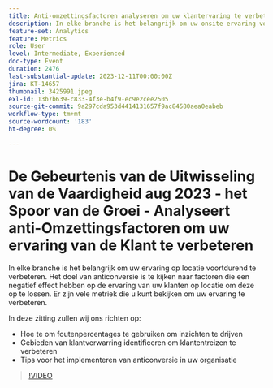 ```yaml
---
title: Anti-omzettingsfactoren analyseren om uw klantervaring te verbeteren
description: In elke branche is het belangrijk om uw onsite ervaring voortdurend te verbeteren. Het doel van anticonversie is te kijken naar factoren die een negatief effect hebben op de ervaring van uw klanten op locatie om deze op te lossen. Er zijn vele metriek die u kunt bekijken om uw ervaring te verbeteren. In deze zitting zullen wij ons op:- hoe te om foutenpercentages te gebruiken om inzichten te drijven - het identificeren van gebieden van klantenverwarring om klantenreizen te verbeteren - Tips om anti-omzetting in uw organisatie uit te voeren
feature-set: Analytics
feature: Metrics
role: User
level: Intermediate, Experienced
doc-type: Event
duration: 2476
last-substantial-update: 2023-12-11T00:00:00Z
jira: KT-14657
thumbnail: 3425991.jpeg
exl-id: 13b7b639-c833-4f3e-b4f9-ec9e2cee2505
source-git-commit: 9a297cda953d4414131657f9ac84580aea0eabeb
workflow-type: tm+mt
source-wordcount: '183'
ht-degree: 0%

---
```


# De Gebeurtenis van de Uitwisseling van de Vaardigheid aug 2023 - het Spoor van de Groei - Analyseert anti-Omzettingsfactoren om uw ervaring van de Klant te verbeteren

In elke branche is het belangrijk om uw ervaring op locatie voortdurend te verbeteren. Het doel van anticonversie is te kijken naar factoren die een negatief effect hebben op de ervaring van uw klanten op locatie om deze op te lossen. Er zijn vele metriek die u kunt bekijken om uw ervaring te verbeteren.

In deze zitting zullen wij ons richten op:

* Hoe te om foutenpercentages te gebruiken om inzichten te drijven
* Gebieden van klantverwarring identificeren om klantentreizen te verbeteren
* Tips voor het implementeren van anticonversie in uw organisatie

>[!VIDEO](https://video.tv.adobe.com/v/3425991/?learn=on)

